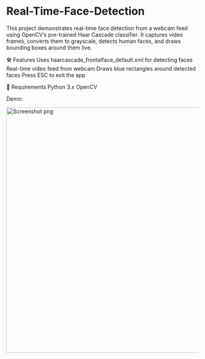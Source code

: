 # Real-Time-Face-Detection
This project demonstrates real-time face detection from a webcam feed using OpenCV’s pre-trained Haar Cascade classifier. It captures video frames, converts them to grayscale, detects human faces, and draws bounding boxes around them live.

🛠️ Features
Uses haarcascade_frontalface_default.xml for detecting faces
Real-time video feed from webcam
Draws blue rectangles around detected faces
Press ESC to exit the app

🐍 Requirements
Python 3.x
OpenCV

Demo:

<img width="805" height="643" alt="Screenshot png" src="https://github.com/user-attachments/assets/7b41bfd6-71bb-4050-afec-145394b0cfc7" />
